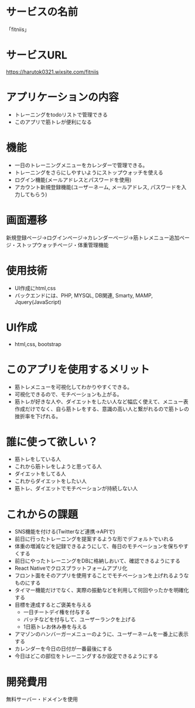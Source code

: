 # サービスの名前
「fitniis」

# サービスURL
https://harutok0321.wixsite.com/fitniis

# アプリケーションの内容
- トレーニングをtodoリストで管理できる
- このアプリで筋トレが便利になる


# 機能
- 一日のトレーニングメニューをカレンダーで管理できる。
- トレーニングをさらにしやすいようにストップウォッチを使える
- ログイン機能(メールアドレスとパスワードを使用)
- アカウント新規登録機能(ユーザーネーム, メールアドレス, パスワードを入力してもらう)

# 画面遷移
新規登録ページ->ログインページ->カレンダーページ->筋トレメニュー追加ページ・ストップウォッチページ・体重管理機能

# 使用技術
- UI作成にhtml,css
- バックエンドには、PHP, MYSQL, DB関連, Smarty, MAMP, Jquery(JavaScript)

# UI作成
- html,css, bootstrap

# このアプリを使用するメリット
- 筋トレメニューを可視化してわかりやすくできる。
- 可視化できるので、モチベーションも上がる。
- 筋トレが好きな人や、ダイエットをしたい人など幅広く使えて、メニュー表作成だけでなく、自ら筋トレをする、意識の高い人と繋がれるので筋トレの挫折率を下げれる。

# 誰に使って欲しい？
- 筋トレをしている人
- これから筋トレをしようと思ってる人
- ダイエットをしてる人
- これからダイエットをしたい人
- 筋トレ、ダイエットでモチベーションが持続しない人

# これからの課題
- SNS機能を付ける(Twitterなど連携→APIで)
- 前日に行ったトレーニングを提案するような形でデフォルトでいれる
- 体重の増減などを記録できるようにして、毎日のモチベーションを保ちやすくする
- 前日にやったトレーニングをDBに格納しおいて、確認できるようにする
- React Nativeでクロスプラットフォームアプリ化
- フロント面をそのアプリを使用することでモチベーションを上げれるようなものにする
- タイマー機能だけでなく、実際の振動などを利用して何回やったかを明確化する
- 目標を達成するとご褒美を与える
	- 一日チートデイ権を付与する
	- バッチなどを付与して、ユーザーランクを上げる
	- 1日筋トレお休み券を与える
- アマゾンのハンバーガーメニューのように、ユーザーネームを一番上に表示する
- カレンダーを今日の日付が一番最後にする
- 今日はどこの部位をトレーニングするか設定できるようにする

# 開発費用
無料サーバー・ドメインを使用
